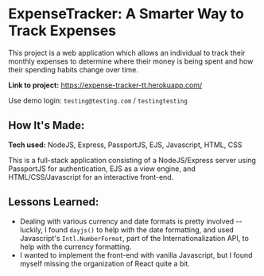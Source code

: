 # ExpenseTracker: A Smarter Way to Track Expenses

This project is a web application which allows an individual to track their monthly expenses to determine where their money is being spent and how their spending habits change over time.

**Link to project:** https://expense-tracker-tt.herokuapp.com/

Use demo login: `testing@testing.com` / `testingtesting`

## How It's Made:

**Tech used:** NodeJS, Express, PassportJS, EJS, Javascript, HTML, CSS

This is a full-stack application consisting of a NodeJS/Express server using PassportJS for authentication, EJS as a view engine, and HTML/CSS/Javascript for an interactive front-end.

## Lessons Learned:

- Dealing with various currency and date formats is pretty involved -- luckily, I found `dayjs()` to help with the date formatting, and used Javascript's `Intl.NumberFormat`, part of the Internationalization API, to help with the currency formatting.
- I wanted to implement the front-end with vanilla Javascript, but I found myself missing the organization of React quite a bit.
